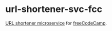 # url-shortener-svc-fcc
[URL shortener microservice](http://www.freecodecamp.com/challenges/url-shortener-microservice) for [freeCodeCamp](http://www.freecodecamp.com).